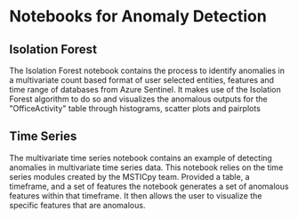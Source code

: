 # Notebooks for Anomaly Detection 


## Isolation Forest

The Isolation Forest notebook contains the process to identify anomalies in a multivariate count based format of user selected entities, features and time range of databases from Azure Sentinel. It makes use of the Isolation Forest algorithm to do so and visualizes the anomalous outputs for the "OfficeActivity" table through histograms, scatter plots and pairplots

## Time Series

The multivariate time series notebook contains an example of detecting anomalies in multivariate time series data. This notebook relies on the time series modules created by the MSTICpy team. Provided a table, a timeframe, and a set of features the notebook generates a set of anomalous features within that timeframe. It then allows the user to visualize the specific features that are anomalous.
